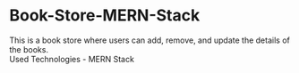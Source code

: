 # Book-Store-MERN-Stack
This is a book store where users can add, remove, and update the details of the books.<br>
Used Technologies - MERN Stack
